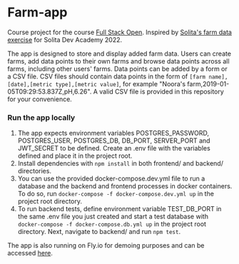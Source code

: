 # Farm-app
Course project for the course [Full Stack Open](https://fullstackopen.com/). Inspired by [Solita's farm data exercise](https://github.com/solita/dev-academy-2022-exercise) for Solita Dev Academy 2022. 

The app is designed to store and display added farm data. Users can create farms, add data points to their own farms and browse data points across all farms, including other users' farms. Data points can be added by a form or a CSV file. CSV files should contain data points in the form of `[farm name],[date],[metric type],[metric value]`, for example "Noora's farm,2019-01-05T09:29:53.837Z,pH,6.26". A valid CSV file is provided in this repository for your convenience.

### Run the app locally 
1. The app expects environment variables POSTGRES_PASSWORD, POSTGRES_USER, POSTGRES_DB, DB_PORT, SERVER_PORT and JWT_SECRET to be defined. Create an .env file with the variables defined and place it in the project root.
2. Install dependencies with `npm install` in both frontend/ and backend/ directories.
3. You can use the provided docker-compose.dev.yml file to run a database and the backend and frontend processes in docker containers. To do so, run `docker-compose -f docker-compose.dev.yml up` in the project root directory.
4. To run backend tests, define environment variable TEST_DB_PORT in the same .env file you just created and start a test database with `docker-compose -f docker-compose.db.yml up` in the project root directory. Next, navigate to backend/ and run `npm test`.

The app is also running on Fly.io for demoing purposes and can be accessed [here](https://farm-app.fly.dev/).
